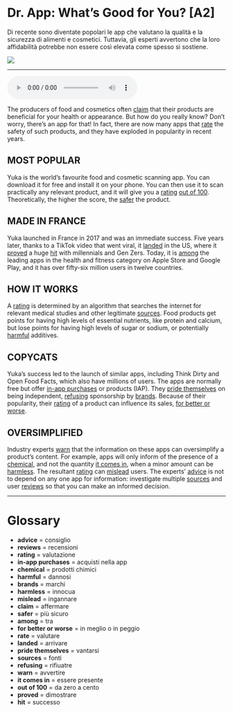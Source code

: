 # Dr. App: What’s Good for You?   [A2]

Di recente sono diventate popolari le app che valutano la qualità e la sicurezza di alimenti e cosmetici. Tuttavia, gli esperti avvertono che la loro affidabilità potrebbe non essere così elevata come spesso si sostiene.

![](Dr.%20App%20What%E2%80%99s%20Good%20for%20You.webp)

--------------

<div>
<audio controls autoplay>
    <source src="https:/raw.githubusercontent.com/dartie/speakup/main/2025-01/Dr.%20App%20What%E2%80%99s%20Good%20for%20You.mp3" type="audio/mpeg">
</audio>
</div>


The producers of food and cosmetics often [claim](## "affermare") that their products are beneficial for your health or appearance. But how do you really know? Don’t worry, there’s an app for that! In fact, there are now many apps that [rate](## "valutare") the safety of such products, and they have exploded in popularity in recent years.

## MOST POPULAR
Yuka is the world’s favourite food and cosmetic scanning app. You can download it for free and install it on your phone. You can then use it to scan practically any relevant product, and it will give you a [rating](## "valutazione") [out of 100](## "da zero a cento"). Theoretically, the higher the score, the [safer](## "più sicuro") the product. 

## MADE IN FRANCE
Yuka launched in France in 2017 and was an immediate success. Five years later, thanks to a TikTok video that went viral, it [landed](## "arrivare") in the US, where it [proved](## "dimostrare") a huge [hit](## "successo") with millennials and Gen Zers. Today, it is [among](## "tra") the leading apps in the health and fitness category on Apple Store and Google Play, and it has over fifty-six million users in twelve countries. 

## HOW IT WORKS
A [rating](## "valutazione") is determined by an algorithm that searches the internet for relevant medical studies and other legitimate [sources](## "fonti"). Food products get points for having high levels of essential nutrients, like protein and calcium, but lose points for having high levels of sugar or sodium, or potentially [harmful](## "dannosi") additives.

## COPYCATS
Yuka’s success led to the launch of similar apps, including Think Dirty and Open Food Facts, which also have millions of users. The apps are normally free but offer [in-app purchases](## "acquisti nella app") or products (IAP). They [pride themselves](## "vantarsi") on being independent, [refusing](## "rifiuatre") sponsorship by [brands](## "marchi"). Because of their popularity, their [rating](## "valutazione") of a product can influence its sales, [for better or worse](## "in meglio o in peggio").

## OVERSIMPLIFIED
Industry experts [warn](## "avvertire") that the information on these apps can oversimplify a product’s content. For example, apps will only inform of the presence of a [chemical](## "prodotti chimici"), and not the quantity [it comes in](## "essere presente"), when a minor amount can be [harmless](## "innocua"). The resultant [rating](## "valutazione") can [mislead](## "ingannare") users. The experts’ [advice](## "consiglio") is not to depend on any one app for information: investigate multiple [sources](## "fonti") and user [reviews](## "recensioni") so that you can make an informed decision.  

--------------

<div style = "display:block; clear:both; page-break-after:always;"></div>

# Glossary
* **advice** = consiglio
* **reviews** = recensioni
* **rating** = valutazione
* **in-app purchases** = acquisti nella app
* **chemical** = prodotti chimici
* **harmful** = dannosi
* **brands** = marchi
* **harmless** = innocua
* **mislead** = ingannare
* **claim** = affermare
* **safer** = più sicuro
* **among** = tra
* **for better or worse** = in meglio o in peggio
* **rate** = valutare
* **landed** = arrivare
* **pride themselves** = vantarsi
* **sources** = fonti
* **refusing** = rifiuatre
* **warn** = avvertire
* **it comes in** = essere presente
* **out of 100** = da zero a cento
* **proved** = dimostrare
* **hit** = successo
